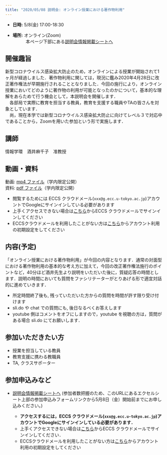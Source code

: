 ```yaml
---
title: "2020/05/08 説明会: オンライン授業における著作物利用"
---
```


* **日時:** 5/8(金) 17:00-18:30 

* **場所:** オンライン(Zoom)　<br>
　　　本ページ下部にある[説明会情報掲載シートへ]( https://docs.google.com/spreadsheets/d/1OoQcKe1tPOJWnDmSMtIYmEejd9tBlxnCStlHUMIGbGY/edit?usp=sharing )


## 開催趣旨

新型コロナウイルス感染拡大防止のため，オンラインによる授業が開始されて1ヶ月が経過しました．著作物利用に関しては，現況に鑑み2020年4月28日に改正著作権法が早期施行されることとなりました．今回の施行により，オンライン授業においてどのように著作物の利用が可能となったのかについて，基本的な理解をあらためて行う機会として，本説明会を開催します．<br>
　各部局で実際に教育を担当する教員，教育を支援する職員やTAの皆さんを対象としています．<br>
　尚，現在本学では新型コロナウイルス感染拡大防止に向けてレベル３で対応中であることから，Zoomを用いた参加という形で実施します．

## 講師
情報学環　酒井麻千子　准教授

## 動画・資料
動画: [mp4 ファイル](https://sites.google.com/g.ecc.u-tokyo.ac.jp/utelecon-movies/events/2020-05-08)（学内限定公開）  
資料: [pdf ファイル](https://drive.google.com/file/d/1qnf8epOoWG-LC8Q0h8Kq6YFjJkNybTmJ/view?usp=sharing)（学内限定公開） 
  * 閲覧するためには ECCS クラウドメール(`xxx@g.ecc.u-tokyo.ac.jp`)アカウントでGoogleにサインインしている必要があります
  * 上手くアクセスできない場合は[こちら](https://mail.google.com/a/g.ecc.u-tokyo.ac.jp)からECCS クラウドメールでサインインしてください
  * ECCSクラウドメールを利用したことがない方は[こちら](https://hwb.ecc.u-tokyo.ac.jp/wp/literacy/email/initialize/)からアカウント利用の初期設定をしてください

## 内容(予定)

「オンライン授業における著作物利用」が今回の内容となります．通常の対面型における著作物利用の基本的な考え方に加えて，今回の改正著作権法施行のポイントなど，40分ほど酒井先生より説明をいただいた後に，質疑応答の時間とします．説明の時間においても質問をファシリテーターがとりあげる形で適宜対話的に進めていきます．
  * 所定時間終了後も, 残っていただいた方からの質問を時間が許す限り受け付けます
  * sli.do や chat での質問にも, 後日なるべくお答えします
  * youtube 側はコメントをオフにしますので，youtube を視聴の方は，質問がある場合 sli.do にてお願いします．



## 参加いただきたい方
* 授業を担当している教員
* 教育支援に携わる教職員
* TA, クラスサポーター

## 参加申込みなど

* [説明会情報掲載シートへ]( https://docs.google.com/spreadsheets/d/1OoQcKe1tPOJWnDmSMtIYmEejd9tBlxnCStlHUMIGbGY/edit?usp=sharing ) (参加者数把握のため、このURLにあるエクセルシート上部の参加申込みフォームリンクから5月8日（金）開始前までにお申し込みください。)

  * **アクセスするには，ECCS クラウドメール(`xxx@g.ecc.u-tokyo.ac.jp`)アカウントでGoogleにサインインしている必要があります．**
  * 上手くアクセスできない場合は[こちら](https://mail.google.com/a/g.ecc.u-tokyo.ac.jp)からECCS クラウドメールでサインインしてください．
  * ECCSクラウドメールを利用したことがない方は[こちら](https://hwb.ecc.u-tokyo.ac.jp/wp/literacy/email/initialize/)からアカウント利用の初期設定をしてください
